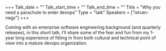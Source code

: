 +++
Talk_date = ""
Talk_start_time = ""
Talk_end_time = ""
Title = "Why you need a parachute to enter devops"
Type = "talk"
Speakers = ["istvan-nagy"]
+++

Coming with an enterprise software engineering background (and quarterly releases), in this short talk, I’ll share some of the fear and fun from my 1-year long experience of fitting in from both cultural and technical point of view into a mature devops organization.
